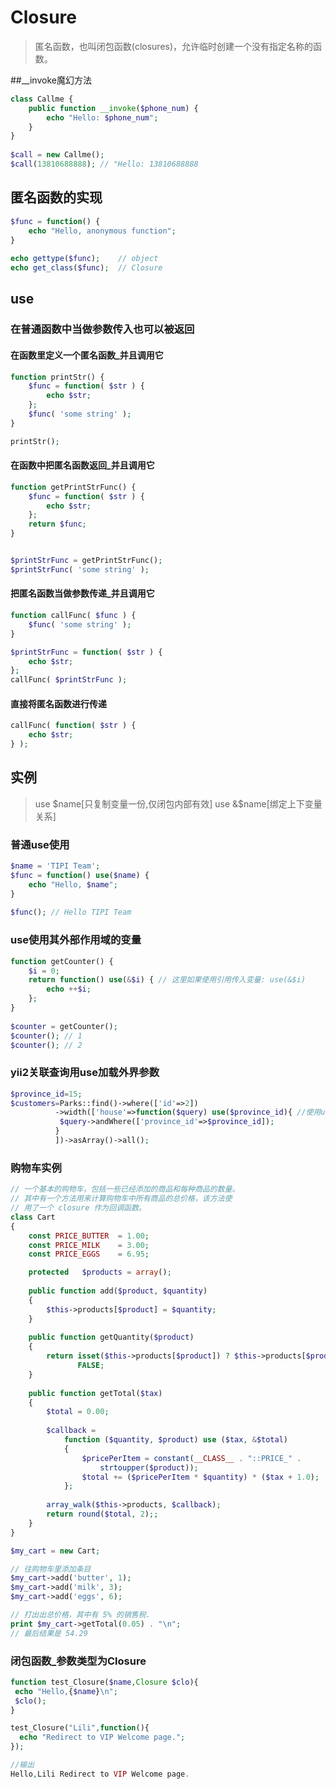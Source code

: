# Closure
>匿名函数，也叫闭包函数(closures)，允许临时创建一个没有指定名称的函数。

##__invoke魔幻方法
```php
class Callme {
    public function __invoke($phone_num) {
        echo "Hello: $phone_num";
    }
}
 
$call = new Callme();
$call(13810688888); // "Hello: 13810688888

```


## 匿名函数的实现
```php
$func = function() {
    echo "Hello, anonymous function";
}
 
echo gettype($func);    // object
echo get_class($func);  // Closure

```

## use

### 在普通函数中当做参数传入也可以被返回

#### 在函数里定义一个匿名函数_并且调用它
```php
function printStr() {
    $func = function( $str ) {
        echo $str;
    };
    $func( 'some string' );
}

printStr();
```

#### 在函数中把匿名函数返回_并且调用它
```php
function getPrintStrFunc() {
    $func = function( $str ) {
        echo $str;
    };
    return $func;
}


$printStrFunc = getPrintStrFunc();
$printStrFunc( 'some string' );


```

#### 把匿名函数当做参数传递_并且调用它
```php
function callFunc( $func ) {
    $func( 'some string' );
}

$printStrFunc = function( $str ) {
    echo $str;
};
callFunc( $printStrFunc );

```

#### 直接将匿名函数进行传递
```php
callFunc( function( $str ) {
    echo $str;
} );
```

## 实例
>use $name[只复制变量一份,仅闭包内部有效]  
>use &$name[绑定上下变量关系]  

### 普通use使用

```php
$name = 'TIPI Team';
$func = function() use($name) {
    echo "Hello, $name";
}
 
$func(); // Hello TIPI Team

```

### use使用其外部作用域的变量
```php
function getCounter() {
    $i = 0;
    return function() use(&$i) { // 这里如果使用引用传入变量: use(&$i)
        echo ++$i;
    };
}
 
$counter = getCounter();
$counter(); // 1
$counter(); // 2
```

### yii2关联查询用use加载外界参数
```php
$province_id=15;
$customers=Parks::find()->where(['id'=>2])
          ->width(['house'=>function($query) use($province_id){ //使用use调用外部的变量
           $query->andWhere(['province_id'=>$province_id]);
          }
          ])->asArray()->all();
```

### 购物车实例
```php
// 一个基本的购物车，包括一些已经添加的商品和每种商品的数量。
// 其中有一个方法用来计算购物车中所有商品的总价格，该方法使
// 用了一个 closure 作为回调函数。
class Cart
{
    const PRICE_BUTTER  = 1.00;
    const PRICE_MILK    = 3.00;
    const PRICE_EGGS    = 6.95;

    protected   $products = array();
    
    public function add($product, $quantity)
    {
        $this->products[$product] = $quantity;
    }
    
    public function getQuantity($product)
    {
        return isset($this->products[$product]) ? $this->products[$product] :
               FALSE;
    }
    
    public function getTotal($tax)
    {
        $total = 0.00;
        
        $callback =
            function ($quantity, $product) use ($tax, &$total)
            {
                $pricePerItem = constant(__CLASS__ . "::PRICE_" .
                    strtoupper($product));
                $total += ($pricePerItem * $quantity) * ($tax + 1.0);
            };
        
        array_walk($this->products, $callback);
        return round($total, 2);;
    }
}

$my_cart = new Cart;

// 往购物车里添加条目
$my_cart->add('butter', 1);
$my_cart->add('milk', 3);
$my_cart->add('eggs', 6);

// 打出出总价格，其中有 5% 的销售税.
print $my_cart->getTotal(0.05) . "\n";
// 最后结果是 54.29
```

### 闭包函数_参数类型为Closure

```php
function test_Closure($name,Closure $clo){
 echo "Hello,{$name}\n";
 $clo();
}

test_Closure("Lili",function(){
  echo "Redirect to VIP Welcome page.";
});

//输出 
Hello,Lili Redirect to VIP Welcome page.
```
